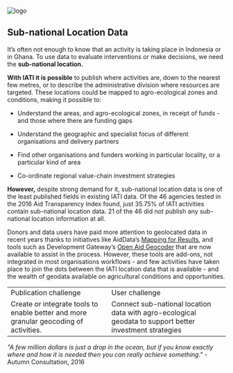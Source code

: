 ![logo](http://i.imgur.com/TAfhGeGm.png)

## Sub-national Location Data

It’s often not enough to know that an activity is taking place in Indonesia or in Ghana. To use data to evaluate interventions or make decisions, we need the **sub-national location.**

**With IATI it is possible** to publish where activities are, down to the nearest few metres, or to describe the administrative division where resources are targeted. These locations could be mapped to agro-ecological zones and conditions, making it possible to:

* Understand the areas, and agro-ecological zones, in receipt of funds - and those where there are funding gaps

* Understand the geographic and specialist focus of different organisations and delivery partners

* Find other organisations and funders working in particular locality, or a particular kind of area

* Co-ordinate regional value-chain investment strategies

**However,** despite strong demand for it, sub-national location data is one of the least published fields in existing IATI data. Of the 46 agencies tested in the 2016 Aid Transparency Index found, just 35.75% of IATI activities contain sub-national location data. 21 of the 46 did not publish any sub-national location information at all.

Donors and data users have paid more attention to geolocated data in recent years thanks to initiatives like AidData’s [Mapping for Results](http://aiddata.org/geocoding), and tools such as Development Gateway’s [Open Aid Geocoder](http://www.developmentgateway.org/2016/03/15/launch-open-aid-geocoder/) that are now available to assist in the process. However, these tools are add-ons, not integrated in most organisations workflows - and few activities have taken place to join the dots between the IATI location data that is available - and the wealth of geodata available on agricultural conditions and opportunities.

<table>
  <tr>
    <td>Publication challenge</td>
    <td>User challenge</td>
  </tr>
  <tr>
    <td>Create or integrate tools to enable better and more granular geocoding of activities.</td>
    <td>Connect sub-national location data with agro-ecological geodata to support better investment strategies</td>
  </tr>
</table>


*"A few million dollars is just a drop in the ocean, but if you know exactly where and how it is needed then you can really achieve something."* - Autumn Consultation, 2016
